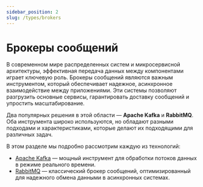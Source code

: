 ```yaml
---
sidebar_position: 2
slug: /types/brokers
---
```


# Брокеры сообщений

В современном мире распределенных систем и микросервисной архитектуры, эффективная передача данных между компонентами играет ключевую роль. Брокеры сообщений являются важным инструментом, который обеспечивает надежное, асинхронное взаимодействие между приложениями. Эти системы позволяют разгрузить основные сервисы, гарантировать доставку сообщений и упростить масштабирование.  

Два популярных решения в этой области — **Apache Kafka** и **RabbitMQ**. Оба инструмента широко используются, но обладают разными подходами и характеристиками, которые делают их подходящими для различных задач.  

В этом разделе мы подробно рассмотрим каждую из технологий:  
- [Apache Kafka](/integrations/types/brokers/kafka.md) — мощный инструмент для обработки потоков данных в режиме реального времени.  
- [RabbitMQ](/integrations/types/brokers/rabbit.md) — классический брокер сообщений, оптимизированный для надежного обмена данными в асинхронных системах.  